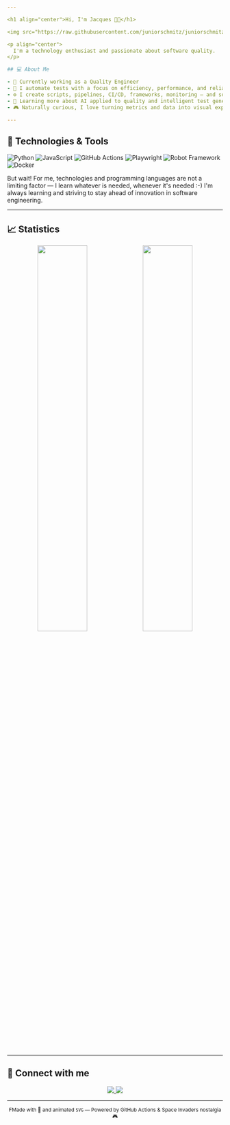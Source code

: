 ```yaml
---

<h1 align="center">Hi, I'm Jacques 👨‍🚀</h1>

<img src="https://raw.githubusercontent.com/juniorschmitz/juniorschmitz/main/output/space-invaders-grid.svg" />

<p align="center">
  I'm a technology enthusiast and passionate about software quality.
</p>

## 💻 About Me  

- 🔭 Currently working as a Quality Engineer
- 🧪 I automate tests with a focus on efficiency, performance, and reliability
- ⚙️ I create scripts, pipelines, CI/CD, frameworks, monitoring — and sometimes even coffee ☕
- 🌱 Learning more about AI applied to quality and intelligent test generation
- 🎮 Naturally curious, I love turning metrics and data into visual experiences

---
```


## 🚀 Technologies & Tools
![Python](https://img.shields.io/badge/-Python-3776AB?logo=python&logoColor=white&style=for-the-badge)
![JavaScript](https://img.shields.io/badge/-JavaScript-F7DF1E?logo=javascript&logoColor=black&style=for-the-badge)
![GitHub Actions](https://img.shields.io/badge/-GitHub%20Actions-2088FF?logo=github-actions&logoColor=white&style=for-the-badge)
![Playwright](https://img.shields.io/badge/-Playwright-45BA64?logo=playwright&logoColor=white&style=for-the-badge)
![Robot Framework](https://img.shields.io/badge/-Robot%20Framework-C70A33?logo=robotframework&logoColor=white&style=for-the-badge)
![Docker](https://img.shields.io/badge/-Docker-2496ED?logo=docker&logoColor=white&style=for-the-badge)

But wait! For me, technologies and programming languages are not a limiting factor — I learn whatever is needed, whenever it's needed :-)
I'm always learning and striving to stay ahead of innovation in software engineering.

---

## 📈 Statistics

<p align="center">
  <img width="48%" src="https://github-readme-stats.vercel.app/api?username=juniorschmitz&show_icons=true&theme=radical" />
  <img width="48%" src="https://github-readme-stats.vercel.app/api/top-langs/?username=juniorschmitz&layout=compact&theme=radical" />
</p>

---

## 📡 Connect with me

<p align="center">
  <a href="https://www.linkedin.com/in/jacques-schmitz-junior" target="_blank">
    <img src="https://img.shields.io/badge/-LinkedIn-0077B5?logo=linkedin&logoColor=white&style=for-the-badge"/>
  </a>
  <a href="mailto:juniorschmitz9@gmail.com">
    <img src="https://img.shields.io/badge/-Email-EA4335?logo=gmail&logoColor=white&style=for-the-badge"/>
  </a>
</p>

---

<p align="center">
  <sub>FMade with 💜 and animated <code>SVG</code> — Powered by GitHub Actions & Space Invaders nostalgia 🎮</sub>
</p>
